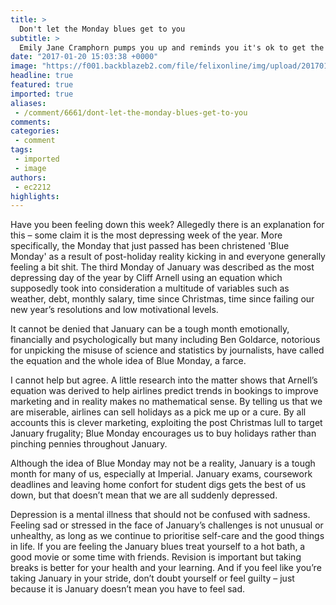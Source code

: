 ```yaml
---
title: >
  Don't let the Monday blues get to you
subtitle: >
  Emily Jane Cramphorn pumps you up and reminds you it's ok to get the blues
date: "2017-01-20 15:03:38 +0000"
image: "https://f001.backblazeb2.com/file/felixonline/img/upload/201701201503-felix-Screen Shot 2017-01-20 at 15.03.21.png"
headline: true
featured: true
imported: true
aliases:
 - /comment/6661/dont-let-the-monday-blues-get-to-you
comments:
categories:
 - comment
tags:
 - imported
 - image
authors:
 - ec2212
highlights:
---
```


Have you been feeling down this week? Allegedly there is an explanation for this – some claim it is the most depressing week of the year. More specifically, the Monday that just passed has been christened 'Blue Monday' as a result of post-holiday reality kicking in and everyone generally feeling a bit shit. The third Monday of January was described as the most depressing day of the year by Cliff Arnell using an equation which supposedly took into consideration a multitude of variables such as weather, debt, monthly salary, time since Christmas, time since failing our new year’s resolutions and low motivational levels.

It cannot be denied that January can be a tough month emotionally, financially and psychologically but many including Ben Goldarce, notorious for unpicking the misuse of science and statistics by journalists, have called the equation and the whole idea of Blue Monday, a farce.

I cannot help but agree. A little research into the matter shows that Arnell’s equation was derived to help airlines predict trends in bookings to improve marketing and in reality makes no mathematical sense. By telling us that we are miserable, airlines can sell holidays as a pick me up or a cure. By all accounts this is clever marketing, exploiting the post Christmas lull to target January frugality; Blue Monday encourages us to buy holidays rather than pinching pennies throughout January.

Although the idea of Blue Monday may not be a reality, January is a tough month for many of us, especially at Imperial. January exams, coursework deadlines and leaving home confort for student digs gets the best of us down, but that doesn’t mean that we are all suddenly depressed.

Depression is a mental illness that should not be confused with sadness. Feeling sad or stressed in the face of January’s challenges is not unusual or unhealthy, as long as we continue to prioritise self-care and the good things in life. If you are feeling the January blues treat yourself to a hot bath, a good movie or some time with friends. Revision is important but taking breaks is better for your health and your learning. And if you feel like you’re taking January in your stride, don’t doubt yourself or feel guilty – just because it is January doesn’t mean you have to feel sad.
